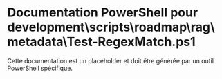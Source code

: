 # Documentation PowerShell pour development\scripts\roadmap\rag\metadata\Test-RegexMatch.ps1

Cette documentation est un placeholder et doit être générée par un outil PowerShell spécifique.
